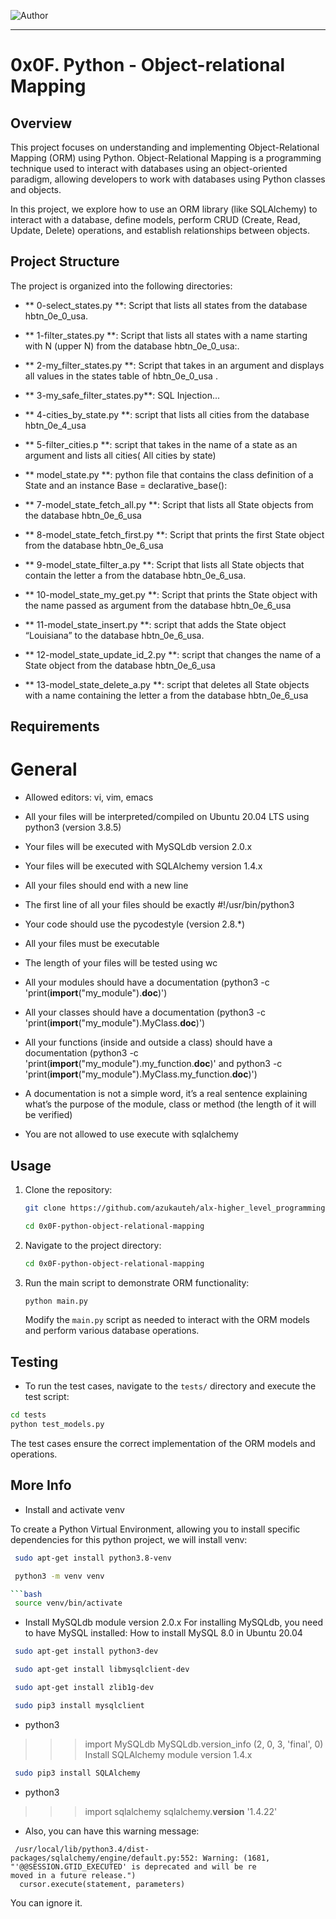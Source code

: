 ![Author](https://img.shields.io/badge/Author-Azuka%20Uteh-blue.svg)

---
# 0x0F. Python - Object-relational Mapping



## Overview

This project focuses on understanding and implementing Object-Relational Mapping (ORM) using Python. Object-Relational Mapping is a programming technique used to interact with databases using an object-oriented paradigm, allowing developers to work with databases using Python classes and objects.

In this project, we explore how to use an ORM library (like SQLAlchemy) to interact with a database, define models, perform CRUD (Create, Read, Update, Delete) operations, and establish relationships between objects.

## Project Structure

The project is organized into the following directories:

- ** 0-select_states.py **: Script that lists all states from the database hbtn_0e_0_usa.

- ** 1-filter_states.py **: Script that lists all states with a name starting with N (upper N) from the database hbtn_0e_0_usa:.

- ** 2-my_filter_states.py **: Script that takes in an argument and displays all values in the states table of hbtn_0e_0_usa .

- ** 3-my_safe_filter_states.py**:  SQL Injection...

- ** 4-cities_by_state.py **: script that lists all cities from the database hbtn_0e_4_usa

- ** 5-filter_cities.p **: script that takes in the name of a state as an argument and lists all cities( All cities by state)

- ** model_state.py **: python file that contains the class definition of a State and an instance Base = declarative_base():

- ** 7-model_state_fetch_all.py **: Script that lists all State objects from the database hbtn_0e_6_usa

- ** 8-model_state_fetch_first.py **: Script that prints the first State object from the database hbtn_0e_6_usa

- ** 9-model_state_filter_a.py **: Script that lists all State objects that contain the letter a from the database hbtn_0e_6_usa.

- ** 10-model_state_my_get.py **: Script that prints the State object with the name passed as argument from the database hbtn_0e_6_usa

- ** 11-model_state_insert.py **:  script that adds the State object “Louisiana” to the database hbtn_0e_6_usa.

- ** 12-model_state_update_id_2.py **: script that changes the name of a State object from the database hbtn_0e_6_usa

- ** 13-model_state_delete_a.py **: script that deletes all State objects with a name containing the letter a from the database hbtn_0e_6_usa


## Requirements

 # General

- Allowed editors: vi, vim, emacs

- All your files will be interpreted/compiled on Ubuntu 20.04 LTS using python3 (version 3.8.5)

- Your files will be executed with MySQLdb version 2.0.x

- Your files will be executed with SQLAlchemy version 1.4.x

- All your files should end with a new line

- The first line of all your files should be exactly #!/usr/bin/python3

- Your code should use the pycodestyle (version 2.8.*)

- All your files must be executable

- The length of your files will be tested using wc

- All your modules should have a documentation (python3 -c 'print(__import__("my_module").__doc__)')

- All your classes should have a documentation (python3 -c 'print(__import__("my_module").MyClass.__doc__)')

- All your functions (inside and outside a class) should have a documentation (python3 -c 'print(__import__("my_module").my_function.__doc__)' and python3 -c 'print(__import__("my_module").MyClass.my_function.__doc__)')

- A documentation is not a simple word, it’s a real sentence explaining what’s the purpose of the module, class or method (the length of it will be verified)

- You are not allowed to use execute with sqlalchemy


## Usage

1. Clone the repository:
  
   ```bash
   git clone https://github.com/azukauteh/alx-higher_level_programming.git
   ```
  
   ```bash
   cd 0x0F-python-object-relational-mapping
   ```

2. Navigate to the project directory:

   ```bash
   cd 0x0F-python-object-relational-mapping
   ```

3. Run the main script to demonstrate ORM functionality:


   ```bash
   python main.py
   ```

   Modify the `main.py` script as needed to interact with the ORM models and perform various database operations.

## Testing

- To run the test cases, navigate to the `tests/` directory and execute the test script:

```bash
cd tests
python test_models.py
```

The test cases ensure the correct implementation of the ORM models and operations.

## More Info

- Install and activate venv

To create a Python Virtual Environment, allowing you to install specific dependencies for this python project, we will install venv:

```bash
 sudo apt-get install python3.8-venv
```
```bash
 python3 -m venv venv

```bash
 source venv/bin/activate
```
- Install MySQLdb module version 2.0.x
For installing MySQLdb, you need to have MySQL installed: How to install MySQL 8.0 in Ubuntu 20.04

```bash
 sudo apt-get install python3-dev
```
```bash
 sudo apt-get install libmysqlclient-dev
```
```bash
 sudo apt-get install zlib1g-dev
```
```bash
 sudo pip3 install mysqlclient
```

-  python3
>>> import MySQLdb
>>> MySQLdb.version_info 
(2, 0, 3, 'final', 0)
Install SQLAlchemy module version 1.4.x

```bash
 sudo pip3 install SQLAlchemy
```
- python3
>>> import sqlalchemy
>>> sqlalchemy.__version__ 
'1.4.22'

- Also, you can have this warning message:

```
 /usr/local/lib/python3.4/dist-packages/sqlalchemy/engine/default.py:552: Warning: (1681, "'@@SESSION.GTID_EXECUTED' is deprecated and will be re
moved in a future release.")                                                                                                                    
  cursor.execute(statement, parameters)  
```
You can ignore it.
